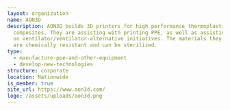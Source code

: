 ```yaml
---
layout: organization
name: AON3D
description: AON3D builds 3D printers for high performance thermoplastics and
  composites. They are assisting with printing PPE, as well as assisting in R&D
  on ventilator/ventilator-​alternative initiatives. The materials they support
  are chemically resistant and can be sterilized.
type:
  - manufacture-ppe-and-other-equipment
  - develop-new-technologies
structure: corporate
location: Nationwide
is_member: true
site_url: https://www.aon3d.com/
logo: /assets/uploads/aon3d.png
---
```

